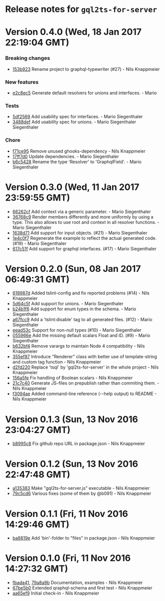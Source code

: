 # Release notes for `gql2ts-for-server`

<a name="current-release"></a>
# Version 0.4.0 (Wed, 18 Jan 2017 22:19:04 GMT)


### Breaking changes

* [153b923](https://github.com/nknapp/graphql-typewriter/commit/153b923) Rename project to graphql-typewriter (#27) - Nils Knappmeier

### New features

* [e2c8ec5](https://github.com/nknapp/graphql-typewriter/commit/e2c8ec5) Generate default resolvers for unions and interfaces. - Mario 

### Tests 

* [5df2569](https://github.com/nknapp/graphql-typewriter/commit/5df2569) Add usability spec for interfaces. - Mario Siegenthaler
* [3488def](https://github.com/nknapp/graphql-typewriter/commit/3488def) Add usability spec for unions. - Mario Siegenthaler
Siegenthaler

### Chore

* [f71ce95](https://github.com/nknapp/graphql-typewriter/commit/f71ce95) Remove unused ghooks-dependency - Nils Knappmeier
* [17ff7d0](https://github.com/nknapp/graphql-typewriter/commit/17ff7d0) Update dependencies. - Mario Siegenthaler
* [b6c5428](https://github.com/nknapp/graphql-typewriter/commit/b6c5428) Rename the type 'Resolver' to 'GraphqlField'. - Mario Siegenthaler

# Version 0.3.0 (Wed, 11 Jan 2017 23:59:55 GMT)

* [66262cf](https://github.com/nknapp/gql2ts-for-server/commit/66262cf) Add context via a generic parameter. - Mario Siegenthaler
* [36768c9](https://github.com/nknapp/gql2ts-for-server/commit/36768c9) Render members differently and more uniformly by using a type. This also allows to use root and context in all resolver functions. - Mario Siegenthaler
* [1638d71](https://github.com/nknapp/gql2ts-for-server/commit/1638d71) Add support for input objects. (#21) - Mario Siegenthaler
* [1e4c0f7](https://github.com/nknapp/gql2ts-for-server/commit/1e4c0f7) Regenerate the example to reflect the actual generated code. (#19) - Mario Siegenthaler
* [617c51f](https://github.com/nknapp/gql2ts-for-server/commit/617c51f) Add support for graphql interfaces. (#17) - Mario Siegenthaler

# Version 0.2.0 (Sun, 08 Jan 2017 06:49:31 GMT)

* [618987d](https://github.com/nknapp/gql2ts-for-server/commit/618987d) Added tslint-config and fix reported problems (#14) - Nils Knappmeier
* [5d64c5f](https://github.com/nknapp/gql2ts-for-server/commit/5d64c5f) Add support for unions. - Mario Siegenthaler
* [b24b1f6](https://github.com/nknapp/gql2ts-for-server/commit/b24b1f6) Add support for enum types in the schema. - Mario Siegenthaler
* [a67fcc9](https://github.com/nknapp/gql2ts-for-server/commit/a67fcc9) Add a 'tslint:disable' tag to all generated files. (#12) - Mario Siegenthaler
* [eead53c](https://github.com/nknapp/gql2ts-for-server/commit/eead53c) Support for non-null types (#10) - Mario Siegenthaler
* [055966e](https://github.com/nknapp/gql2ts-for-server/commit/055966e) Add the missing default scalars Float and ID. (#9) - Mario Siegenthaler
* [b632bf4](https://github.com/nknapp/gql2ts-for-server/commit/b632bf4) Remove varargs to maintain Node 4 compatibility - Nils Knappmeier
* [355ef87](https://github.com/nknapp/gql2ts-for-server/commit/355ef87) Introduce "Renderer" class with better use of template-string and custom tag function - Nils Knappmeier
* [d2fd220](https://github.com/nknapp/gql2ts-for-server/commit/d2fd220) Replace 'tsql' by 'gql2ts-for-server' in the whole project - Nils Knappmeier
* [156a5fe](https://github.com/nknapp/gql2ts-for-server/commit/156a5fe) Fix handling of Boolean scalars - Nils Knappmeier
* [21c7c40](https://github.com/nknapp/gql2ts-for-server/commit/21c7c40) Generate JS-files on prepublish rather than commiting them. - Nils Knappmeier
* [f3094ae](https://github.com/nknapp/gql2ts-for-server/commit/f3094ae) Added command-line reference (--help output) to README - Nils Knappmeier


# Version 0.1.3 (Sun, 13 Nov 2016 23:04:27 GMT)

* [b8995c8](https://github.com/nknapp/gql2ts-for-server/commit/b8995c8) Fix github repo URL in package.json - Nils Knappmeier

# Version 0.1.2 (Sun, 13 Nov 2016 22:47:48 GMT)

* [a135383](https://github.com/nknapp/gql2ts-for-server/commit/a135383) Make "gql2ts-for-server.js" executable - Nils Knappmeier
* [79c5cd6](https://github.com/nknapp/gql2ts-for-server/commit/79c5cd6) Various fixes (some of them by @b091) - Nils Knappmeier

# Version 0.1.1 (Fri, 11 Nov 2016 14:29:46 GMT)

* [ba8819e](https://github.com/nknapp/gql2ts-for-server/commit/ba8819e) Add 'bin'-folder to "files" in package.json - Nils Knappmeier

# Version 0.1.0 (Fri, 11 Nov 2016 14:27:32 GMT)

* [fbada41](https://github.com/nknapp/gql2ts-for-server/commit/fbada41),
  [79a8a9b](https://github.com/nknapp/gql2ts-for-server/commit/79a8a9b) Documentation, examples - Nils Knappmeier
* [67be5b0](https://github.com/nknapp/gql2ts-for-server/commit/67be5b0) Extended qraphql-schema and first test - Nils Knappmeier
* [aa65ef9](https://github.com/nknapp/gql2ts-for-server/commit/aa65ef9) Initial check-in - Nils Knappmeier
